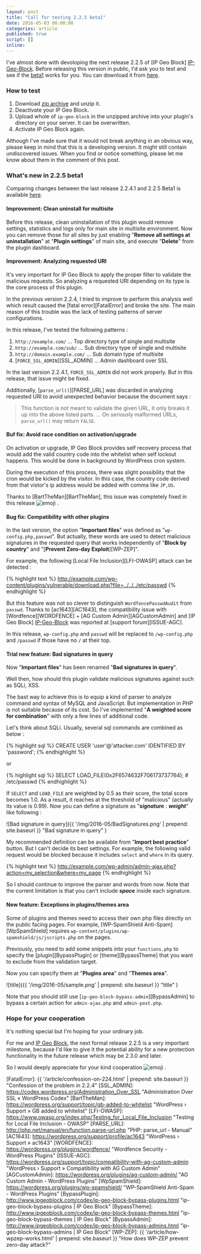 ```yaml
---
layout: post
title: "Call for testing 2.2.5 beta1"
date: 2016-05-03 00:00:00
categories: article
published: true
script: []
inline:
---
```


I've almost done with devoloping the next release 2.2.5 of [IP Geo Block]
[IP-Geo-Block]. Before releasing this version in public, I'd ask you to test 
and see if the [beta1][2.2.5Beta1] works for you. You can download it from 
[here][2.2.5Beta1-ZIP].

<!--more-->

### How to test ###

1. Download [zip archive][2.2.5Beta1-ZIP] and unzip it.
2. Deactivate your IP Geo Block.
3. Upload whole of `ip-geo-block` in the unzipped archive into your plugin's 
   directory on your server. It can be overwritten.
4. Activate IP Geo Block again.

Although I've made sure that it would not break anything in an obvious way, 
please keep in mind that this is a developing version. It might still contain 
undiscovered issues. When you find or notice something, please let me know 
about them in the comment of this post.

### What's new in 2.2.5 beta1 ###

Comparing changes between the last release 2.2.4.1 and 2.2.5 Beta1 is available
[here][2.2.5Beta1Diff].

#### Improvement: Clean uninstall for multisite ####

Before this release, clean uninstallation of this plugin would remove settings,
statistics and logs only for main site in multisite environment. Now you can 
remove those for all sites by just enabling "**Remove all settings at 
uninstallation**" at "**Plugin settings**" of main site, and execute 
"**Delete**" from the plugin dashboard.

#### Improvement: Analyzing requested URI ####

It's very important for IP Geo Block to apply the proper filter to validate 
the malicious requests. So analyzing a requested URI depending on its type is 
the core process of this plugin.

In the previous version 2.2.4, I tried to improve to perform this analysis 
well which result caused the [fatal error][FatalError] and broke the site.
The main reason of this trouble was the lack of testing patterns of server 
configurations.

In this release, I've tested the following patterns :

1. `http://example.com/` ... Top directory type of single and multisite
2. `http://example.com/sub/` ... Sub directory type of single and multisite
3. `http://domain.example.com/` ... Sub domain type of multisite
4. [`FORCE_SSL_ADMIN`][SSL_ADMIN] ... Admin dashboard over SSL

In the last version 2.2.4.1, `FORCE_SSL_ADMIN` did not work properly. But in 
this release, that issue might be fixed.

Additionally, [`parse_url()`][PARSE_URL] was discarded in analyzing requested 
URI to avoid unexpected behavior because the document says :

> This function is not meant to validate the given URL, it only breaks it up 
> into the above listed parts.
> ... 
> On seriously malformed URLs, `parse_url()` may return `FALSE`.

#### Buf fix: Avoid race condition on activation/upgrade ####

On activation or upgrade, IP Geo Block provides self recovery process that 
would add the valid country code into the whitelist when self lockout happens.
This would be done in background by WordPress cron system.

During the execution of this process, there was slight possibility that the 
cron would be kicked by the visitor. In this case, the country code derived 
from that vistor's ip address would be added with comma like `JP,US`.

Thanks to [BartTheMan][BartTheMan], this issue was completely fixed in this 
release <span class="emoji">
![emoji](https://assets-cdn.github.com/images/icons/emoji/unicode/1f604.png)
</span> .

#### Bug fix: Compatibility with other plugins ####

In the last version, the option "**Important files**" was defined as 
"`wp-config.php,passwd`". But actually, these words are used to detect 
malicious signatures in the requested query that works independently of 
"**Block by country**" and "[**Prevent Zero-day Exploit**][WP-ZEP]".

For example, the following [Local File Inclusion][LFI-OWASP] attack can be 
detected :

{% highlight text %}
http://example.com/wp-content/plugins/vulnerable/download.php?file=../../../etc/passwd
{% endhighlight %}

But this feature was not so clever to distinguish `WordfencePasswdAudit` 
from `passwd`. Thanks to [ac1643][AC1643], the compatibility issue with 
[Wordfence][WORDFENCE] + [AG Custom Admin][AGCustomAdmin] and [IP Geo Block]
[IP-Geo-Block] was reported at [support forum][ISSUE-AGC].

In this release, `wp-config.php` and `passwd` will be replaced to 
`/wp-config.php` and `/passwd` if those have no `/` at their top.

#### Trial new feature: Bad signatures in query ####

Now "**Important files**" has been renamed "**Bad signatures in query**".

Well then, how should this plugin validate malicious signatures against such 
as SQLi, XSS.

The bast way to achieve this is to equip a kind of parser to analyze command 
and syntax of MySQL and JavaScript. But implementation in PHP is not suitable 
because of its cost. So I've implemented "**A weighted score for combination**"
with only a few lines of additional code.

Let's think about SQLi. Usually, several sql commands are combined as below :

{% highlight sql %}
CREATE USER 'user'@'attacker.com' IDENTIFIED BY 'password';
{% endhighlight %}

or

{% highlight sql %}
SELECT LOAD_FILE(0x2F6574632F706173737764); # /etc/passwd
{% endhighlight %}

If `SELECT` and `LOAD_FILE` are weighted by 0.5 as their score, the total 
score becomes 1.0. As a result, it reaches at the threshold of "malicious" 
(actually its value is 0.99). Now you can define a signature as 
"***signature*** : ***weight***" like following :

![Bad signature in query]({{ '/img/2016-05/BadSignatures.png' | prepend: site.baseurl }}
 "Bad signature in query"
)

My recommended definition can be available from "**Import best practice**" 
button. But I can't decide its best settings. For example, the following valid 
request would be blocked because it includes `select` and `where` in its query.

{% highlight text %}
http://example.com/wp-admin/admin-ajax.php?action=my_selection&where=my_page
{% endhighlight %}

So I should continue to improve the parser and words from now. Note that the 
current limitation is that you can't include ***space*** inside each signature.

#### New feature: Exceptions in plugins/themes area ####

Some of plugins and themes need to access their own php files directly on the 
public facing pages. For example, [WP-SpamShield Anti-Spam][WpSpamShield] 
requires `wp-content/plugins/wp-spamshield/js/jscripts.php` on the pages.

Previously, you need to add some snippets into your `functions.php` to specify
the [plugin][BypassPlugin] or [theme][BypassTheme] that you want to exclude 
from the validation target.

Now you can specify them at "**Plugins area**" and "**Themes area**".

![title]({{ '/img/2016-05/sample.png' | prepend: site.baseurl }}
 "title"
)

Note that you should still use [`ip-geo-block-bypass-admin`][BypassAdmin] to 
bypass a certain action for `admin-ajax.php` and `admin-post.php`.

### Hope for your cooperation ###

It's nothing special but I'm hoping for your ordinary job.

For me and [IP Geo Block][IP-Geo-Block], the next formal release 2.2.5 is a 
very important milestone, because I'd like to give it the potential ability 
for a new protection functionality in the future release which may be 2.3.0 
and later.

So I would deeply appreciate for your kind cooperation <span class="emoji">
![emoji](https://assets-cdn.github.com/images/icons/emoji/unicode/1f604.png)
</span> .

[IP-Geo-Block]:   https://wordpress.org/plugins/ip-geo-block/ "WordPress › IP Geo Block « WordPress Plugins"
[2.2.5Beta1]:     https://github.com/tokkonopapa/WordPress-IP-Geo-Block/tree/2.2.5b1 "GitHub - tokkonopapa/WordPress-IP-Geo-Block at 2.2.5b1"
[2.2.5Beta1-ZIP]: https://github.com/tokkonopapa/WordPress-IP-Geo-Block/archive/2.2.5b1.zip "GitHub - tokkonopapa/WordPress-IP-Geo-Block/archive/2.2.5b.zip"
[2.2.5Beta1Diff]: https://github.com/tokkonopapa/WordPress-IP-Geo-Block/compare/2.2.4.1...2.2.5b1 "Comparing 2.2.4.1...2.2.5b1 - tokkonopapa/WordPress-IP-Geo-Block - GitHub"
[FatalError]:     {{ '/article/confession-on-224.html' | prepend: site.baseurl }} "Confession of the problem in 2.2.4"
[SSL_ADMIN]:      https://codex.wordpress.org/Administration_Over_SSL "Administration Over SSL « WordPress Codex"
[BartTheMan]:     https://wordpress.org/support/topic/gb-added-to-whitelist "WordPress › Support » GB added to whitelist"
[LFI-OWASP]:      https://www.owasp.org/index.php/Testing_for_Local_File_Inclusion "Testing for Local File Inclusion - OWASP"
[PARSE_URL]:      http://php.net/manual/en/function.parse-url.php "PHP: parse_url - Manual"
[AC1643]:         https://wordpress.org/support/profile/ac1643 "WordPress › Support » ac1643"
[WORDFENCE]:      https://wordpress.org/plugins/wordfence/ "Wordfence Security - WordPress Plugins"
[ISSUE-AGC]:      https://wordpress.org/support/topic/compatibility-with-ag-custom-admin "WordPress › Support » Compatibility with AG Custom Admin"
[AGCustomAdmin]:  https://wordpress.org/plugins/ag-custom-admin/ "AG Custom Admin - WordPress Plugins"
[WpSpamShield]:   https://wordpress.org/plugins/wp-spamshield/ "WP-SpamShield Anti-Spam - WordPress Plugins"
[BypassPlugin]:   http://www.ipgeoblock.com/codex/ip-geo-block-bypass-plugins.html "ip-geo-block-bypass-plugins | IP Geo Block"
[BypassTheme]:    http://www.ipgeoblock.com/codex/ip-geo-block-bypass-themes.html "ip-geo-block-bypass-themes | IP Geo Block"
[BypassAdmin]:    http://www.ipgeoblock.com/codex/ip-geo-block-bypass-admins.html "ip-geo-block-bypass-admins | IP Geo Block"
[WP-ZEP]:         {{ '/article/how-wpzep-works.html' | prepend: site.baseurl }} "How does WP-ZEP prevent zero-day attack?"
